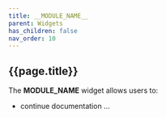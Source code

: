 ```yaml
---
title: __MODULE_NAME__
parent: Widgets
has_children: false
nav_order: 10
---
```


## {{page.title}}

The **__MODULE_NAME__** widget allows users to:

- continue documentation ...
